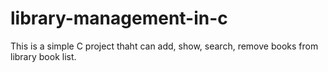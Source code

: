 # library-management-in-c
This is a simple C project thaht can add, show, search, remove books from library book list.
